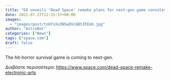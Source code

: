 ```yaml
---
title: "EA unveils 'Dead Space' remake plans for next-gen game consoles"
date: 2021-07-27T12:15:57+00:00
images:
  - "images/post/tnUYsXu3NSwDVcGBtZFEmX.jpg"
author: "AstroBot"
categories: ["News"]
tags: ["space.com"]
draft: false
---
```


The hit-horror survival game is coming to next-gen. 

Διαβάστε περισσότερα: https://www.space.com/dead-space-remake-electronic-arts
